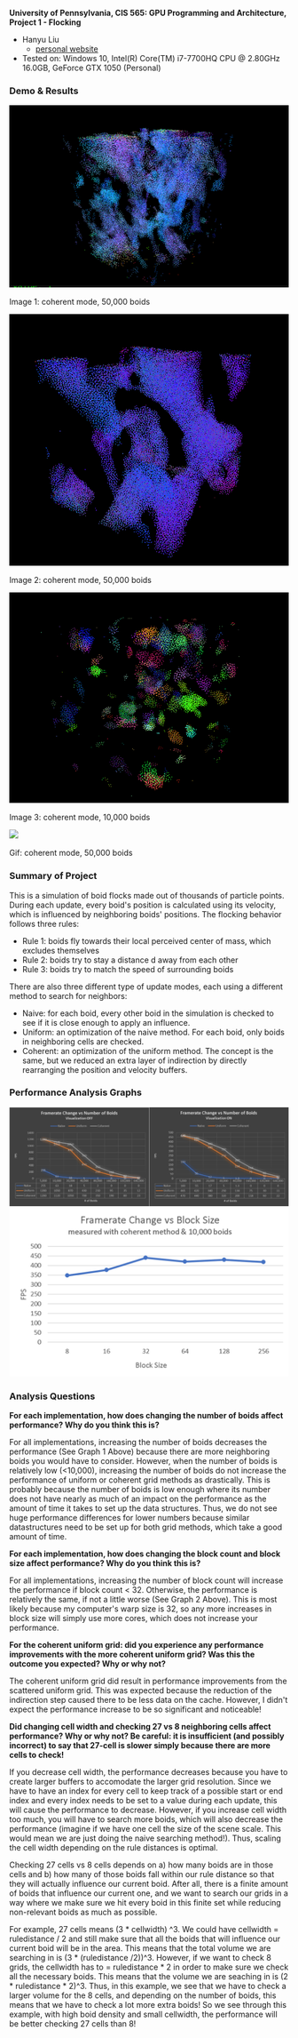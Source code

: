 **University of Pennsylvania, CIS 565: GPU Programming and Architecture,
Project 1 - Flocking**

* Hanyu Liu
  * [personal website](http://liuhanyu.net/) 
* Tested on: Windows 10, Intel(R) Core(TM) i7-7700HQ CPU @ 2.80GHz 16.0GB, GeForce GTX 1050 (Personal)

### Demo & Results

![](images/flock.png)

Image 1: coherent mode, 50,000 boids

![](images/flock2.png)

Image 2: coherent mode, 50,000 boids

![](images/flock3.png)

Image 3: coherent mode, 10,000 boids

![](images/boidsgif.gif)

Gif: coherent mode, 50,000 boids

### Summary of Project

This is a simulation of boid flocks made out of thousands of particle points. During each update, every boid's position is calculated using its velocity, which is influenced by neighboring boids' positions. The flocking behavior follows three rules: 

- Rule 1: boids fly towards their local perceived center of mass, which excludes themselves
- Rule 2: boids try to stay a distance d away from each other    
- Rule 3: boids try to match the speed of surrounding boids

There are also three different type of update modes, each using a different method to search for neighbors: 

- Naive: for each boid, every other boid in the simulation is checked to see if it is close enough to apply an influence.
- Uniform: an optimization of the naive method. For each boid, only boids in neighboring cells are checked.
- Coherent: an optimization of the uniform method. The concept is the same, but we reduced an extra layer of indirection by directly rearranging the position and velocity buffers.

### Performance Analysis Graphs

![](images/fpsgraph.png)
![](images/blocksizegraph.png)

### Analysis Questions


**For each implementation, how does changing the number of boids affect performance? Why do you think this is?**

For all implementations, increasing the number of boids decreases the performance (See Graph 1 Above) because there are more neighboring boids you would have to consider. However, when the number of boids is relatively low (<10,000), increasing the number of boids do not increase the performance of uniform or coherent grid methods as drastically. This is probably because the number of boids is low enough where its number does not have nearly as much of an impact on the performance as the amount of time it takes to set up the data structures. Thus, we do not see huge performance differences for lower numbers because similar datastructures need to be set up for both grid methods, which take a good amount of time.


**For each implementation, how does changing the block count and block size affect performance? Why do you think this is?**

For all implementations, increasing the number of block count will increase the performance if block count < 32. Otherwise, the performance is relatively the same, if not a little worse (See Graph 2 Above). This is most likely because my computer's warp size is 32, so any more increases in block size will simply use more cores, which does not increase your performance.

**For the coherent uniform grid: did you experience any performance improvements with the more coherent uniform grid? Was this the outcome you expected? Why or why not?**

The coherent uniform grid did result in performance improvements from the scattered uniform grid. This was expected because the reduction of the indirection step caused there to be less data on the cache. However, I didn't expect the performance increase to be so significant and noticeable! 

**Did changing cell width and checking 27 vs 8 neighboring cells affect performance? Why or why not? Be careful: it is insufficient (and possibly incorrect) to say that 27-cell is slower simply because there are more cells to check!**

If you decrease cell width, the performance decreases because you have to create larger buffers to accomodate the larger grid resolution. Since we have to have an index for every cell to keep track of a possible start or end index and every index needs to be set to a value during each update, this will cause the performance to decrease. However, if you increase cell width too much, you will have to search more boids, which will also decrease the performance (imagine if we have one cell the size of the scene scale. This would mean we are just doing the naive searching method!). Thus, scaling the cell width depending on the rule distances is optimal. 

Checking 27 cells vs 8 cells depends on a) how many boids are in those cells and b) how many of those boids fall within our rule distance so that they will actually influence our current boid. After all, there is a finite amount of boids that influence our current one, and we want to search our grids in a way where we make sure we hit every boid in this finite set while reducing non-relevant boids as much as possible. 

For example, 27 cells means (3 * cellwidth) ^3. We could have cellwidth = ruledistance / 2 and still make sure that all the boids that will influence our current boid will be in the area. This means that the total volume we are searching in is (3 * (ruledistance /2))^3. However, if we want to check 8 grids, the cellwidth has to = ruledistance * 2 in order to make sure we check all the necessary boids. This means that the volume we are seaching in is (2 * ruledistance * 2)^3. Thus, in this example, we see that we have to check a larger volume for the 8 cells, and depending on the number of boids, this means that we have to check a lot more extra boids! So we see through this example, with high boid density and small cellwidth, the performance will be better checking 27 cells than 8!


